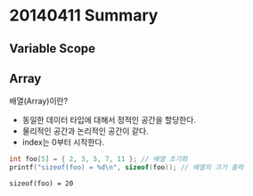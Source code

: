 # 20140411 Summary

## Variable Scope


## Array
배열(Array)이란?
- 동일한 데이터 타입에 대해서 정적인 공간을 할당한다.
- 물리적인 공간과 논리적인 공간이 같다.
- index는 0부터 시작한다.

```c size of array
int foo[5] = { 2, 3, 5, 7, 11 }; // 배열 초기화
printf("sizeof(foo) = %d\n", sizeof(foo)); // 배열의 크기 출력
```

```
sizeof(foo) = 20
```
